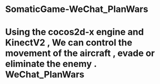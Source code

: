 # SomaticGame-WeChat_PlanWars
Using  the cocos2d-x engine and  KinectV2 , We can control the movement of  the aircraft , evade or eliminate the  enemy .
WeChat_PlanWars
===================
